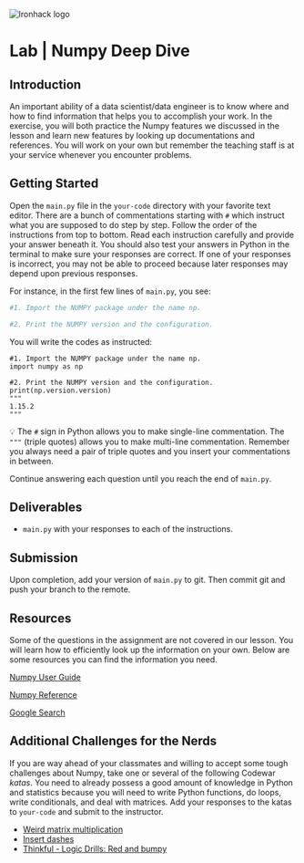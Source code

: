 ![Ironhack logo](https://i.imgur.com/1QgrNNw.png)

# Lab | Numpy Deep Dive

## Introduction

An important ability of a data scientist/data engineer is to know where and how to find information that helps you to accomplish your work. In the exercise, you will both practice the Numpy features we discussed in the lesson and learn new features by looking up documentations and references. You will work on your own but remember the teaching staff is at your service whenever you encounter problems.

## Getting Started

Open the `main.py` file in the `your-code` directory with your favorite text editor. There are a bunch of commentations starting with `#` which instruct what you are supposed to do step by step. Follow the order of the instructions from top to bottom. Read each instruction carefully and provide your answer beneath it. You should also test your answers in Python in the terminal to make sure your responses are correct. If one of your responses is incorrect, you may not be able to proceed because later responses may depend upon previous responses.

For instance, in the first few lines of `main.py`, you see:

```python
#1. Import the NUMPY package under the name np.

#2. Print the NUMPY version and the configuration.
```

You will write the codes as instructed:

```
#1. Import the NUMPY package under the name np.
import numpy as np

#2. Print the NUMPY version and the configuration.
print(np.version.version)
"""
1.15.2
"""
```

:bulb: The `#` sign in Python allows you to make single-line commentation. The `"""` (triple quotes) allows you to make multi-line commentation. Remember you always need a pair of triple quotes and you insert your commentations in between.

Continue answering each question until you reach the end of `main.py`.

## Deliverables

- `main.py` with your responses to each of the instructions.

## Submission

Upon completion, add your version of `main.py` to git. Then commit git and push your branch to the remote.

## Resources

Some of the questions in the assignment are not covered in our lesson. You will learn how to efficiently look up the information on your own. Below are some resources you can find the information you need.

[Numpy User Guide](https://docs.scipy.org/doc/numpy/user/index.html)

[Numpy Reference](https://docs.scipy.org/doc/numpy/reference/)

[Google Search](https://www.google.com/search?q=how+to+use+numpy)

## Additional Challenges for the Nerds

If you are way ahead of your classmates and willing to accept some tough challenges about Numpy, take one or several of the following Codewar *katas*. 	You need to already possess a good amount of knowledge in Python and statistics because you will need to write Python functions, do loops, write conditionals, and deal with matrices. Add your responses to the katas to `your-code` and submit to the instructor.

* [Weird matrix multiplication](https://www.codewars.com/kata/weird-matrix-multiplication)
* [Insert dashes](https://www.codewars.com/kata/insert-dashes)
* [Thinkful - Logic Drills: Red and bumpy](https://www.codewars.com/kata/thinkful-logic-drills-red-and-bumpy)


